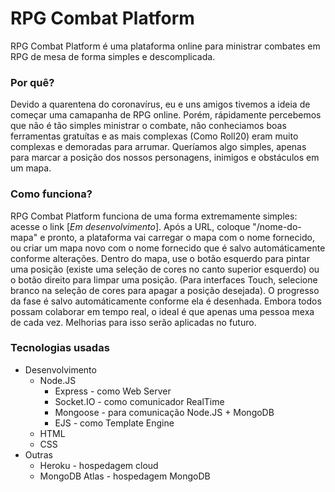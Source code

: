# RPG Combat Platform

RPG Combat Platform é uma plataforma online para ministrar combates em RPG de mesa de forma simples e descomplicada.

### Por quê?

Devido a quarentena do coronavírus, eu e uns amigos tivemos a ideia de começar uma camapanha de RPG online. Porém, rápidamente percebemos que não é tão simples ministrar o combate, não conheciamos boas ferramentas gratuítas e as mais complexas (Como Roll20) eram muito complexas e demoradas para arrumar. Queríamos algo simples, apenas para marcar a posição dos nossos personagens, inimigos e obstáculos em um mapa.

### Como funciona?

RPG Combat Platform funciona de uma forma extremamente simples: acesse o link [*Em desenvolvimento*]. Após a URL, coloque "/nome-do-mapa" e pronto, a plataforma vai carregar o mapa com o nome fornecido, ou criar um mapa novo com o nome fornecido que é salvo automáticamente conforme alterações. Dentro do mapa, use o botão esquerdo para pintar uma posição (existe uma seleção de cores no canto superior esquerdo) ou o botão direito para limpar uma posição. (Para interfaces Touch, selecione branco na seleção de cores para apagar a posição desejada). O progresso da fase é salvo automáticamente conforme ela é desenhada. Embora todos possam colaborar em tempo real, o ideal é que apenas uma pessoa mexa de cada vez. Melhorias para isso serão aplicadas no futuro.

### Tecnologias usadas

- Desenvolvimento
  - Node.JS
    - Express - como Web Server
    - Socket.IO - como comunicador RealTime
    - Mongoose - para comunicação Node.JS + MongoDB
    - EJS - como Template Engine
  - HTML
  - CSS
- Outras
  - Heroku - hospedagem cloud
  - MongoDB Atlas - hospedagem MongoDB